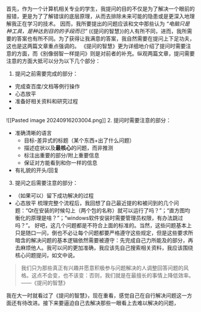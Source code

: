 首先，作为一个计算机相关专业的学生，我提问的目的不仅是为了解决一个眼前的报错，更是为了了解错误的底层原理，从而去排除未来可能的隐患或是更深入地理解我正在学习的技术。 因而，我所要提出的问题应该和文中那些认为 *“电脑只是种工具，是种达到目的的手段而已”* (《提问的智慧》)的人有所不同，进而，我所需要的答案也有所不同。为了获得让我满意的答案，我自然需要在提问上下足功夫，这也是这两篇文章重点强调的。
《提问的智慧》更为详细地介绍了提问时需要注意的方面，而《别像弱智一样提问》则是对前者的补充。纵观两篇文章，提问需要注意的方面大抵可以分为以下几个部分：
1. 提问之前需要完成的部分：
- 完成查百度/文档等例行操作
- 心态放平
- 准备好相关资料和研究过程
- 
![[Pasted image 20240916203004.png]]
2. 提问时需要注意的部分：
- 准确清晰的语言
	- 目标-差异式的标题（某个东西+出了什么问题）
	- 描述症状以及**最核心**的问题，而非推测
	- 标注出重要的部分/附上重要信息
	- 保证对方能看到和你一样的信息
- 有礼貌的开头/回复
3. 提问之后需要注意的部分：
- （如果可以）留下成功解决的过程
- 心态放平
梳理完整个流程后，我回想了自己最近提的和被问到的几个问题：“Qt在安装的时候勾上（两个包的名称）就可以运行了吗？”；“直方图均衡化的原理是啥？”；“windows软件安装时需要管理员权限，有办法跳过吗？”。
好吧，这几个问题都是不符合上面的标准的。当然，这些问题基本上只是随口一问，倒也不必让每个问题都要严格遵守这些规定，但是这些要求所暗含的解决问题的基本逻辑依然需要被遵守：先完成自己力所能及的部分，再去麻烦他人。我可以问的更加准确，我应该先自己搜索相关资料，我应该围绕核心问题提问，如文中说。
>我们只为那些真正有兴趣并愿意积极参与问题解决的人调整回答问题的风格。这点不会变，也不该变：否则，我们就是在最擅长的事情上降低效率。
>——《提问的智慧》

我在大一时就看过了《提问的智慧》，现在重看，感觉自己在自行解决问题这一方面还有待改进。接下来要逼迫自己去解决那些一眼看上去难以解决的问题，



